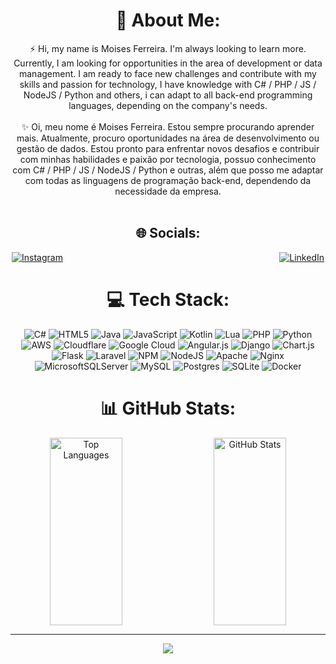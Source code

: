 <div align="center">

# 💫 About Me:
⚡ Hi, my name is Moises Ferreira. I'm always looking to learn more. Currently, I am looking for opportunities in the area of development or data management. I am ready to face new challenges and contribute with my skills and passion for technology, I have knowledge with C# / PHP / JS / NodeJS / Python and others, i can adapt to all back-end programming languages, depending on the company's needs.<br><br>✨ Oi, meu nome é Moises Ferreira. Estou sempre procurando aprender mais. Atualmente, procuro oportunidades na área de desenvolvimento ou gestão de dados. Estou pronto para enfrentar novos desafios e contribuir com minhas habilidades e paixão por tecnologia, possuo conhecimento com C# / PHP / JS / NodeJS / Python e outras, além que posso me adaptar com todas as linguagens de programação back-end, dependendo da necessidade da empresa.<br><br>

## 🌐 Socials:
<div style="display: flex; justify-content: space-between; width: 100%; max-width: 500px;">
    <a href="https://instagram.com/moisesferreirajj" target="_blank"><img src="https://img.shields.io/badge/Instagram-%23E4405F.svg?logo=Instagram&logoColor=white" alt="Instagram"></a>
    <a href="https://linkedin.com/in/moisesferreirajj" target="_blank"><img src="https://img.shields.io/badge/LinkedIn-%230077B5.svg?logo=linkedin&logoColor=white" alt="LinkedIn"></a>
</div>

# 💻 Tech Stack:
![C#](https://img.shields.io/badge/c%23-%23239120.svg?style=for-the-badge&logo=csharp&logoColor=white) ![HTML5](https://img.shields.io/badge/html5-%23E34F26.svg?style=for-the-badge&logo=html5&logoColor=white) ![Java](https://img.shields.io/badge/java-%23ED8B00.svg?style=for-the-badge&logo=openjdk&logoColor=white) ![JavaScript](https://img.shields.io/badge/javascript-%23323330.svg?style=for-the-badge&logo=javascript&logoColor=%23F7DF1E) ![Kotlin](https://img.shields.io/badge/kotlin-%237F52FF.svg?style=for-the-badge&logo=kotlin&logoColor=white) ![Lua](https://img.shields.io/badge/lua-%232C2D72.svg?style=for-the-badge&logo=lua&logoColor=white) ![PHP](https://img.shields.io/badge/php-%23777BB4.svg?style=for-the-badge&logo=php&logoColor=white) ![Python](https://img.shields.io/badge/python-3670A0?style=for-the-badge&logo=python&logoColor=ffdd54) ![AWS](https://img.shields.io/badge/AWS-%23FF9900.svg?style=for-the-badge&logo=amazon-aws&logoColor=white) ![Cloudflare](https://img.shields.io/badge/Cloudflare-F38020?style=for-the-badge&logo=Cloudflare&logoColor=white) ![Google Cloud](https://img.shields.io/badge/GoogleCloud-%234285F4.svg?style=for-the-badge&logo=google-cloud&logoColor=white) ![Angular.js](https://img.shields.io/badge/angular.js-%23E23237.svg?style=for-the-badge&logo=angularjs&logoColor=white) ![Django](https://img.shields.io/badge/django-%23092E20.svg?style=for-the-badge&logo=django&logoColor=white) ![Chart.js](https://img.shields.io/badge/chart.js-F5788D.svg?style=for-the-badge&logo=chart.js&logoColor=white) ![Flask](https://img.shields.io/badge/flask-%23000.svg?style=for-the-badge&logo=flask&logoColor=white) ![Laravel](https://img.shields.io/badge/laravel-%23FF2D20.svg?style=for-the-badge&logo=laravel&logoColor=white) ![NPM](https://img.shields.io/badge/NPM-%23CB3837.svg?style=for-the-badge&logo=npm&logoColor=white) ![NodeJS](https://img.shields.io/badge/node.js-6DA55F?style=for-the-badge&logo=node.js&logoColor=white) ![Apache](https://img.shields.io/badge/apache-%23D42029.svg?style=for-the-badge&logo=apache&logoColor=white) ![Nginx](https://img.shields.io/badge/nginx-%23009639.svg?style=for-the-badge&logo=nginx&logoColor=white) ![MicrosoftSQLServer](https://img.shields.io/badge/Microsoft%20SQL%20Server-CC2927?style=for-the-badge&logo=microsoft%20sql%20server&logoColor=white) ![MySQL](https://img.shields.io/badge/mysql-4479A1.svg?style=for-the-badge&logo=mysql&logoColor=white) ![Postgres](https://img.shields.io/badge/postgres-%23316192.svg?style=for-the-badge&logo=postgresql&logoColor=white) ![SQLite](https://img.shields.io/badge/sqlite-%2307405e.svg?style=for-the-badge&logo=sqlite&logoColor=white) ![Docker](https://img.shields.io/badge/docker-%230db7ed.svg?style=for-the-badge&logo=docker&logoColor=white)

# 📊 GitHub Stats:
<div style="display: flex; justify-content: space-between; width: 100%; max-width: 1000px;">
    <img src="https://github-readme-stats.vercel.app/api/top-langs/?username=moisesferreirajj&theme=dark&hide_border=false&include_all_commits=true&count_private=true&layout=compact" alt="Top Languages" style="width: 48%; height: 300px; object-fit: cover;">
    <img src="https://github-readme-stats.vercel.app/api?username=moisesferreirajj&theme=dark&hide_border=false&include_all_commits=true&count_private=true" alt="GitHub Stats" style="width: 48%; height: 300px; object-fit: cover;">
</div>

---
[![](https://visitcount.itsvg.in/api?id=moisesferreirajj&icon=0&color=0)](https://visitcount.itsvg.in)

<!-- Proudly created with GPRM ( https://gprm.itsvg.in ) -->

</div>
